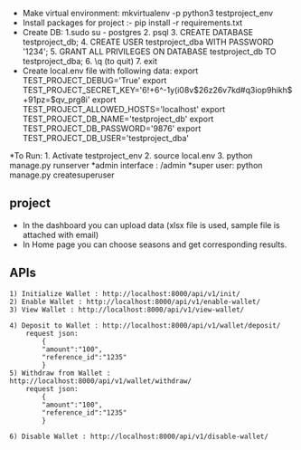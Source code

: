 * Make virtual environment: mkvirtualenv -p python3 testproject_env
* Install packages for project :- pip install -r requirements.txt
* Create DB:
	1.sudo su - postgres
	2. psql
	3. CREATE DATABASE testproject_db;
	4. CREATE USER testproject_dba  WITH PASSWORD '1234';
	5. GRANT ALL PRIVILEGES ON DATABASE testproject_db TO testproject_dba;
	6. \q (to quit)
	7. exit
* Create local.env file with following data:
	export TEST_PROJECT_DEBUG='True'
	export TEST_PROJECT_SECRET_KEY='6!+6^-1y(i08v$26z26v7kd#q3iop9hikh$+91pz=$qv_prg8i'
	export TEST_PROJECT_ALLOWED_HOSTS='localhost'
	export TEST_PROJECT_DB_NAME='testproject_db'
	export TEST_PROJECT_DB_PASSWORD='9876'
	export TEST_PROJECT_DB_USER='testproject_dba'

*To Run:
	1. Activate testproject_env
	2. source local.env
	3. python manage.py runserver
*admin interface : /admin
*super user:
 python manage.py createsuperuser

 project
 --------
 * In the dashboard you can upload data (xlsx file is used, sample file is attached with email)
 * In Home page you can choose seasons and get corresponding results.

APIs
----
    1) Initialize Wallet : http://localhost:8000/api/v1/init/
    2) Enable Wallet : http://localhost:8000/api/v1/enable-wallet/
    3) View Wallet : http://localhost:8000/api/v1/view-wallet/

    4) Deposit to Wallet : http://localhost:8000/api/v1/wallet/deposit/
		request json:
			{
			"amount":"100",
			"reference_id":"1235"
			}
    5) Withdraw from Wallet : http://localhost:8000/api/v1/wallet/withdraw/
		request json:
			{
			"amount":"100",
			"reference_id":"1235"
			}

    6) Disable Wallet : http://localhost:8000/api/v1/disable-wallet/
